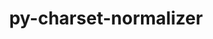 ---
title: "py-charset-normalizer"
layout: cache
categories: [package, develop-2025-03-09]
meta: {"compilers": ["apple-clang@=16.0.0", "gcc@=11.1.0", "gcc@=11.4.0", "gcc@=13.2.0", "oneapi@=2024.2.1"], "num_specs": 18, "num_specs_by_stack": {"data-vis-sdk": 1, "e4s": 3, "e4s-neoverse-v2": 1, "e4s-oneapi": 4, "ml-darwin-aarch64-mps": 3, "ml-linux-aarch64-cpu": 3, "ml-linux-aarch64-cuda": 3, "ml-linux-x86_64-cpu": 3, "ml-linux-x86_64-cuda": 3, "ml-linux-x86_64-rocm": 3, "root": 18}, "oss": ["sequoia", "ubuntu20.04", "ubuntu22.04", "ubuntu24.04"], "platforms": ["darwin", "linux"], "stacks": ["data-vis-sdk", "e4s", "e4s-neoverse-v2", "e4s-oneapi", "ml-darwin-aarch64-mps", "ml-linux-aarch64-cpu", "ml-linux-aarch64-cuda", "ml-linux-x86_64-cpu", "ml-linux-x86_64-cuda", "ml-linux-x86_64-rocm", "root"], "targets": ["aarch64", "neoverse_v2", "x86_64_v3"], "versions": ["3.3.0"]}
spec_details: [{"compiler": "gcc@=11.4.0", "hash": "2qypwo3zxzzlt4hsbi4jauv2rejfykcu", "os": "ubuntu22.04", "platform": "linux", "size": "-", "stacks": ["e4s-neoverse-v2", "root"], "target": "neoverse_v2", "variants": ["build_system=python_pip"], "versions": ["3.3.0"]}, {"compiler": "gcc@=13.2.0", "hash": "6dkwvdxwcqfejblqeuqmcqpoccifpruq", "os": "ubuntu24.04", "platform": "linux", "size": "-", "stacks": ["ml-linux-aarch64-cpu", "ml-linux-aarch64-cuda", "root"], "target": "aarch64", "variants": ["build_system=python_pip"], "versions": ["3.3.0"]}, {"compiler": "apple-clang@=16.0.0", "hash": "bb3k7ra77d4p7osgn4pztq6wpcbmcskt", "os": "sequoia", "platform": "darwin", "size": "-", "stacks": ["ml-darwin-aarch64-mps", "root"], "target": "aarch64", "variants": ["build_system=python_pip"], "versions": ["3.3.0"]}, {"compiler": "gcc@=11.4.0", "hash": "cgo72axlfksy642lvxmboam42wdhugkg", "os": "ubuntu22.04", "platform": "linux", "size": "-", "stacks": ["e4s", "root"], "target": "x86_64_v3", "variants": ["build_system=python_pip"], "versions": ["3.3.0"]}, {"compiler": "oneapi@=2024.2.1", "hash": "cikdea7n46fak2euofqyszzs4ffl2suu", "os": "ubuntu22.04", "platform": "linux", "size": "-", "stacks": ["e4s-oneapi", "root"], "target": "x86_64_v3", "variants": ["build_system=python_pip"], "versions": ["3.3.0"]}, {"compiler": "oneapi@=2024.2.1", "hash": "hn2akj5ksqzm5t6pzfluc6pm2jyucree", "os": "ubuntu22.04", "platform": "linux", "size": "-", "stacks": ["e4s-oneapi", "root"], "target": "x86_64_v3", "variants": ["build_system=python_pip"], "versions": ["3.3.0"]}, {"compiler": "gcc@=13.2.0", "hash": "hqoimvu73nqzydbmtfgdkx5de4asdr4n", "os": "ubuntu24.04", "platform": "linux", "size": "-", "stacks": ["ml-linux-x86_64-cpu", "ml-linux-x86_64-cuda", "ml-linux-x86_64-rocm", "root"], "target": "x86_64_v3", "variants": ["build_system=python_pip"], "versions": ["3.3.0"]}, {"compiler": "oneapi@=2024.2.1", "hash": "imj6t47de4mt4grbcgyxudlumgsrgbyj", "os": "ubuntu22.04", "platform": "linux", "size": "-", "stacks": ["e4s-oneapi", "root"], "target": "x86_64_v3", "variants": ["build_system=python_pip"], "versions": ["3.3.0"]}, {"compiler": "apple-clang@=16.0.0", "hash": "jtkb4dtuksigltnowukbpgnvc2jurvab", "os": "sequoia", "platform": "darwin", "size": "-", "stacks": ["ml-darwin-aarch64-mps", "root"], "target": "aarch64", "variants": ["build_system=python_pip"], "versions": ["3.3.0"]}, {"compiler": "gcc@=13.2.0", "hash": "lli6rf7he4kaeszkjusbxxa6o76m57zt", "os": "ubuntu24.04", "platform": "linux", "size": "-", "stacks": ["ml-linux-x86_64-cpu", "ml-linux-x86_64-cuda", "ml-linux-x86_64-rocm", "root"], "target": "x86_64_v3", "variants": ["build_system=python_pip"], "versions": ["3.3.0"]}, {"compiler": "gcc@=11.1.0", "hash": "lwmh6bzjlxhvibc4u2bwzbcvu56ov6dm", "os": "ubuntu20.04", "platform": "linux", "size": "-", "stacks": ["data-vis-sdk", "root"], "target": "x86_64_v3", "variants": ["build_system=python_pip"], "versions": ["3.3.0"]}, {"compiler": "gcc@=13.2.0", "hash": "mrrmkwm3ikks2hvjswc7n5ams6w373rc", "os": "ubuntu24.04", "platform": "linux", "size": "-", "stacks": ["ml-linux-aarch64-cpu", "ml-linux-aarch64-cuda", "root"], "target": "aarch64", "variants": ["build_system=python_pip"], "versions": ["3.3.0"]}, {"compiler": "oneapi@=2024.2.1", "hash": "n6kxy6fhcgdqft26qhhdzwp5thvgrggm", "os": "ubuntu22.04", "platform": "linux", "size": "-", "stacks": ["e4s-oneapi", "root"], "target": "x86_64_v3", "variants": ["build_system=python_pip"], "versions": ["3.3.0"]}, {"compiler": "apple-clang@=16.0.0", "hash": "psvwulvg635cy6hdyya4l32lpim3keia", "os": "sequoia", "platform": "darwin", "size": "-", "stacks": ["ml-darwin-aarch64-mps", "root"], "target": "aarch64", "variants": ["build_system=python_pip"], "versions": ["3.3.0"]}, {"compiler": "gcc@=11.4.0", "hash": "rlsbkpiafqbucwenpzonaydzrhae5xbz", "os": "ubuntu22.04", "platform": "linux", "size": "-", "stacks": ["e4s", "root"], "target": "x86_64_v3", "variants": ["build_system=python_pip"], "versions": ["3.3.0"]}, {"compiler": "gcc@=13.2.0", "hash": "v2zrq3uxhvvkdfjify7ghk4kmbirqybg", "os": "ubuntu24.04", "platform": "linux", "size": "-", "stacks": ["ml-linux-x86_64-cpu", "ml-linux-x86_64-cuda", "ml-linux-x86_64-rocm", "root"], "target": "x86_64_v3", "variants": ["build_system=python_pip"], "versions": ["3.3.0"]}, {"compiler": "gcc@=13.2.0", "hash": "vjwv7g5jph7xrfdb5cnc25hfuj3kanky", "os": "ubuntu24.04", "platform": "linux", "size": "-", "stacks": ["ml-linux-aarch64-cpu", "ml-linux-aarch64-cuda", "root"], "target": "aarch64", "variants": ["build_system=python_pip"], "versions": ["3.3.0"]}, {"compiler": "gcc@=11.4.0", "hash": "vszppcqrfr5rrydit3h5yssriirkfkzk", "os": "ubuntu22.04", "platform": "linux", "size": "-", "stacks": ["e4s", "root"], "target": "x86_64_v3", "variants": ["build_system=python_pip"], "versions": ["3.3.0"]}]
---